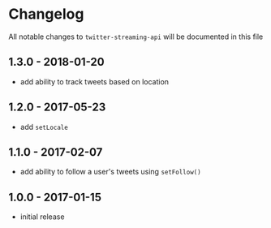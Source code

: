 # Changelog

All notable changes to `twitter-streaming-api` will be documented in this file

## 1.3.0 - 2018-01-20

- add ability to track tweets based on location

## 1.2.0 - 2017-05-23

- add `setLocale`

## 1.1.0 - 2017-02-07

- add ability to follow a user's tweets using `setFollow()`

## 1.0.0 - 2017-01-15

- initial release
